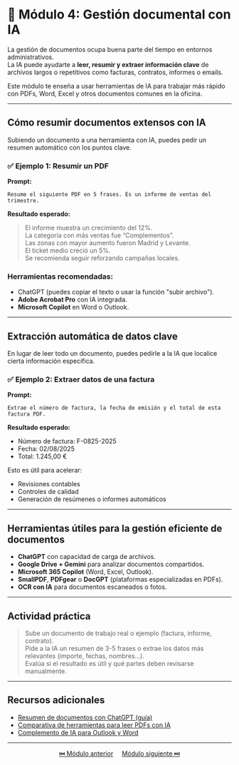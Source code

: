 # 📂 Módulo 4: Gestión documental con IA

La gestión de documentos ocupa buena parte del tiempo en entornos administrativos.  
La IA puede ayudarte a **leer, resumir y extraer información clave** de archivos largos o repetitivos como facturas, contratos, informes o emails.

Este módulo te enseña a usar herramientas de IA para trabajar más rápido con PDFs, Word, Excel y otros documentos comunes en la oficina.

---

## Cómo resumir documentos extensos con IA

Subiendo un documento a una herramienta con IA, puedes pedir un resumen automático con los puntos clave.

### ✅ Ejemplo 1: Resumir un PDF

**Prompt:**
```
Resume el siguiente PDF en 5 frases. Es un informe de ventas del trimestre.
```

**Resultado esperado:**
> El informe muestra un crecimiento del 12%.  
> La categoría con más ventas fue “Complementos”.  
> Las zonas con mayor aumento fueron Madrid y Levante.  
> El ticket medio creció un 5%.  
> Se recomienda seguir reforzando campañas locales.

### Herramientas recomendadas:
- ChatGPT (puedes copiar el texto o usar la función "subir archivo").
- **Adobe Acrobat Pro** con IA integrada.
- **Microsoft Copilot** en Word o Outlook.

---

## Extracción automática de datos clave

En lugar de leer todo un documento, puedes pedirle a la IA que localice cierta información específica.

### ✅ Ejemplo 2: Extraer datos de una factura

**Prompt:**
```
Extrae el número de factura, la fecha de emisión y el total de esta factura PDF.
```

**Resultado esperado:**
- Número de factura: F-0825-2025  
- Fecha: 02/08/2025  
- Total: 1.245,00 €

Esto es útil para acelerar:
- Revisiones contables
- Controles de calidad
- Generación de resúmenes o informes automáticos

---

## Herramientas útiles para la gestión eficiente de documentos

- **ChatGPT** con capacidad de carga de archivos.
- **Google Drive + Gemini** para analizar documentos compartidos.
- **Microsoft 365 Copilot** (Word, Excel, Outlook).
- **SmallPDF**, **PDFgear** o **DocGPT** (plataformas especializadas en PDFs).
- **OCR con IA** para documentos escaneados o fotos.

---

## Actividad práctica

> Sube un documento de trabajo real o ejemplo (factura, informe, contrato).  
> Pide a la IA un resumen de 3-5 frases o extrae los datos más relevantes (importe, fechas, nombres...).  
> Evalúa si el resultado es útil y qué partes deben revisarse manualmente.

---

## Recursos adicionales

- [Resumen de documentos con ChatGPT (guía)](https://openai.com/chatgpt)
- [Comparativa de herramientas para leer PDFs con IA](https://zapier.com/blog/pdf-ai-tools/)
- [Complemento de IA para Outlook y Word](https://www.microsoft.com/en-us/microsoft-365/copilot)

---

<p align="center">
  <a href="https://hugocnl11.github.io/Formacion-interna-Navima/oficina_basico/modulo_3.html">⏮️ Módulo anterior</a> &nbsp;&nbsp;&nbsp;
  <a href="https://hugocnl11.github.io/Formacion-interna-Navima/oficina_basico/modulo_5.html">Módulo siguiente ⏭️</a>
</p>